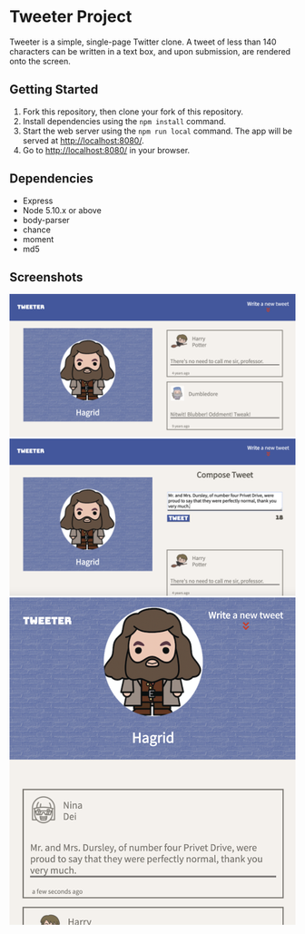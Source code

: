 # Tweeter Project

Tweeter is a simple, single-page Twitter clone. A tweet of less than 140 characters can be written in a text box, and upon submission, are rendered onto the screen.

## Getting Started

1. Fork this repository, then clone your fork of this repository.
2. Install dependencies using the `npm install` command.
3. Start the web server using the `npm run local` command. The app will be served at <http://localhost:8080/>.
4. Go to <http://localhost:8080/> in your browser.

## Dependencies

- Express
- Node 5.10.x or above
- body-parser
- chance
- moment
- md5


## Screenshots 

!["Screenshot of page upon load"](https://github.com/shuchitama/tweeter/blob/master/docs/desktop-version.png?raw=true)
!["Screenshot of compose tweet page"](https://github.com/shuchitama/tweeter/blob/master/docs/compose-tweet.png?raw=true)
!["App layout on smaller screens"](https://github.com/shuchitama/tweeter/blob/master/docs/mobile-version.png?raw=true)
